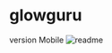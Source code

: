 # glowguru

version Mobile 
![readme](https://user-images.githubusercontent.com/112892620/213874740-f3dfd988-9bfe-41cf-88cf-d2318a2809e7.png)

